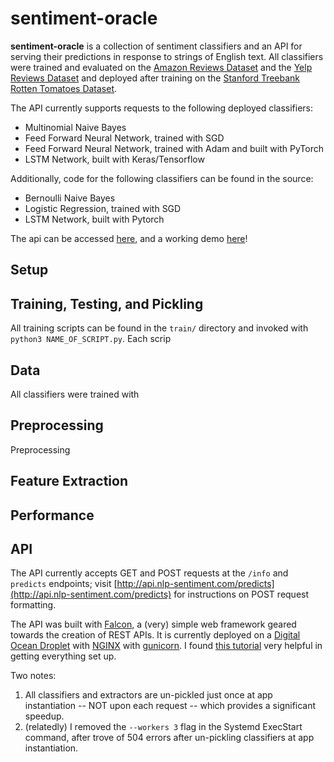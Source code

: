 # sentiment-oracle

**sentiment-oracle** is a collection of sentiment classifiers and an API for serving their predictions in response to strings of English text. All classifiers were trained and evaluated on the [Amazon Reviews Dataset](https://www.kaggle.com/bittlingmayer/amazonreviews/data) and the [Yelp Reviews Dataset](https://www.yelp.com/dataset/download) and deployed after training on the [Stanford Treebank Rotten Tomatoes Dataset](https://nlp.stanford.edu/sentiment/).

The API currently supports requests to the following deployed classifiers:

  * Multinomial Naive Bayes
  * Feed Forward Neural Network, trained with SGD
  * Feed Forward Neural Network, trained with Adam and built with PyTorch
  * LSTM Network, built with Keras/Tensorflow

Additionally, code for the following classifiers can be found in the source:

  * Bernoulli Naive Bayes
  * Logistic Regression, trained with SGD
  * LSTM Network, built with Pytorch

The api can be accessed [here](http://api.nlp-sentiment.com/predicts), and a working demo [here](http://nicholasbrown.io/software)!

## Setup

## Training, Testing, and Pickling

All training scripts can be found in the `train/` directory and invoked with `python3 NAME_OF_SCRIPT.py`. Each scrip

## Data

All classifiers were trained with

## Preprocessing

Preprocessing

## Feature Extraction



## Performance

## API

The API currently accepts GET and POST requests at the `/info` and `predicts` endpoints; visit [http://api.nlp-sentiment.com/predicts](http://api.nlp-sentiment.com/predicts) for instructions on POST request formatting.

The API was built with [Falcon](https://falconframework.org/), a (very) simple web framework geared towards the creation of REST APIs. It is currently deployed on a [Digital Ocean Droplet](https://www.digitalocean.com/products/droplets/) with [NGINX](https://www.nginx.com/) with [gunicorn](http://gunicorn.org/). I found [this tutorial](https://www.digitalocean.com/community/tutorials/how-to-deploy-falcon-web-applications-with-gunicorn-and-nginx-on-ubuntu-16-04) very helpful in getting everything set up.

Two notes:

1) All classifiers and extractors are un-pickled just once at app instantiation -- NOT upon each request -- which provides a significant speedup.
2) (relatedly) I removed the `--workers 3` flag in the Systemd ExecStart command, after trove of 504 errors after un-pickling classifiers at app instantiation.
